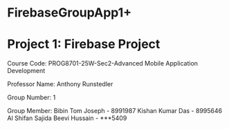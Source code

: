 # FirebaseGroupApp1+

# Project 1: Firebase Project



Course Code: 
PROG8701-25W-Sec2-Advanced Mobile Application Development

Professor Name:
Anthony Runstedler

Group Number: 1


Group Member:
Bibin Tom Joseph  - 8991987
Kishan Kumar Das  - 8995646
Al Shifan Sajida Beevi Hussain  - ***5409
